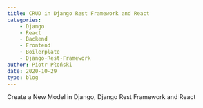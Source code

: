 ```yaml
---
title: CRUD in Django Rest Framework and React
categories: 
    - Django
    - React
    - Backend
    - Frontend
    - Boilerplate
    - Django-Rest-Framework
author: Piotr Płoński
date: 2020-10-29
type: blog
---
```


Create a New Model in Django, Django Rest Framework and React